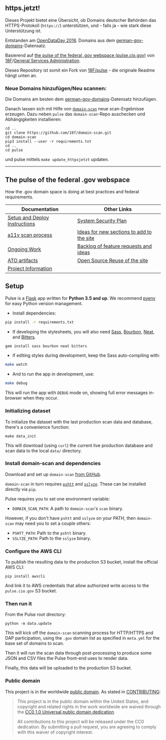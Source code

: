 ## https.jetzt!

Dieses Projekt bietet eine Übersicht, ob Domains deutscher Behörden das HTTPS-Protokoll (<code>https://</code>) unterstützen, und - falls ja - wie stark diese Unterstützung ist.

Entstanden am [OpenDataDay 2016](http://de.opendataday.org).
Domains aus dem [german-gov-domains](https://github.com/robbi5/german-gov-domains)-Datensatz.

Basierend auf [the pulse of the federal .gov webspace (pulse.cio.gov)](https://pulse.cio.gov) von [18F](https://18f.gsa.gov)/[General Services Administration](http://gsa.gov).

Dieses Repository ist somit ein Fork von [18F/pulse](https://github.com/18F/pulse) - die originale Readme hängt unten an.

### Neue Domains hinzufügen/Neu scannen:

Die Domains am besten dem [german-gov-domains](https://github.com/robbi5/german-gov-domains)-Datensatz hinzufügen.

Danach lassen sich mit Hilfe von [`domain-scan`](https://github.com/18F/domain-scan) neue scan-Ergebnisse erzeugen.
Dazu neben `pulse` das `domain-scan`-Repo auschecken und Abhängigkeiten installieren:

    cd ..
    git clone https://github.com/18f/domain-scan.git
    cd domain-scan
    pip3 install --user -r requirements.txt
    cd ..
    cd pulse

und pulse mittels `make update_httpsjetzt` updaten.

---

## The pulse of the federal .gov webspace

How the .gov domain space is doing at best practices and federal requirements.

| Documentation  |  Other Links |
|---|---|
| [Setup and Deploy Instructions](#setup) |  [System Security Plan](https://github.com/18F/pulse/blob/master/system-security-plan.yml) |
| [a11y scan process](https://github.com/18F/pulse/blob/master/docs/a11y-instructions.md)  | [Ideas for new sections to add to the site](https://github.com/18F/pulse/blob/master/docs/other-sections.md) |
| [Ongoing Work](https://github.com/18F/pulse/blob/master/docs/project-outline.md) | [Backlog of feature requests and ideas](https://github.com/18F/pulse/issues?utf8=%E2%9C%93&q=is%3Aissue%20label%3Abacklog)  |
|  [ATO artifacts](https://github.com/18F/pulse/blob/master/docs/ato.md)  | [Open Source Reuse of the site](https://github.com/18F/pulse/blob/master/docs/reuse.md) |
| [Project Information](https://github.com/18F/pulse/blob/master/.about.yml)  |  |

## Setup

Pulse is a [Flask](http://flask.pocoo.org/) app written for **Python 3.5 and up**. We recommend [pyenv](https://github.com/yyuu/pyenv) for easy Python version management.

* Install dependencies:

```bash
pip install -r requirements.txt
```

* If developing the stylesheets, you will also need [Sass](http://sass-lang.com/), [Bourbon](http://bourbon.io/), [Neat](http://neat.bourbon.io/), and [Bitters](http://bitters.bourbon.io/).

```bash
gem install sass bourbon neat bitters
```

* If editing styles during development, keep the Sass auto-compiling with:

```bash
make watch
```

* And to run the app in development, use:

```bash
make debug
```

This will run the app with `DEBUG` mode on, showing full error messages in-browser when they occur.

### Initializing dataset

To initialize the dataset with the last production scan data and database, there's a convenience function:

```
make data_init
```

This will download (using `curl`) the current live production database and scan data to the local `data/` directory.


### Install domain-scan and dependencies

Download and set up `domain-scan` [from GitHub](https://github.com/18F/domain-scan).

`domain-scan` in turn requires [`pshtt`](https://github.com/dhs-ncats/pshtt) and [`sslyze`](https://github.com/nabla-c0d3/sslyze). These can be installed directly via `pip`.

Pulse requires you to set one environment variable:

* `DOMAIN_SCAN_PATH`: A path to `domain-scan`'s `scan` binary.

However, if you don't have `pshtt` and `sslyze` on your PATH, then `domain-scan` may need you to set a couple others:

* `PSHTT_PATH`: Path to the `pshtt` binary.
* `SSLYZE_PATH`: Path to the `sslyze` binary.

### Configure the AWS CLI

To publish the resulting data to the production S3 bucket, install the official AWS CLI:

```
pip install awscli
```

And link it to AWS credentials that allow authorized write access to the `pulse.cio.gov` S3 bucket.

### Then run it

From the Pulse root directory:

```
python -m data.update
```

This will kick off the `domain-scan` scanning process for HTTP/HTTPS and DAP participation, using the `.gov` domain list as specified in `meta.yml` for the base set of domains to scan.

Then it will run the scan data through post-processing to produce some JSON and CSV files the Pulse front-end uses to render data.

Finally, this data will be uploaded to the production S3 bucket.


### Public domain

This project is in the worldwide [public domain](LICENSE.md). As stated in [CONTRIBUTING](CONTRIBUTING.md):

> This project is in the public domain within the United States, and copyright and related rights in the work worldwide are waived through the [CC0 1.0 Universal public domain dedication](https://creativecommons.org/publicdomain/zero/1.0/).
>
> All contributions to this project will be released under the CC0 dedication. By submitting a pull request, you are agreeing to comply with this waiver of copyright interest.
